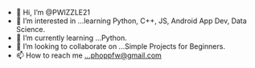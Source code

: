 - 👋 Hi, I’m @PWIZZLE21
- 👀 I’m interested in ...learning Python, C++, JS, Android App Dev, Data Science.
- 🌱 I’m currently learning ...Python.
- 💞️ I’m looking to collaborate on ...Simple Projects for Beginners.
- 📫 How to reach me ...phoppfw@gmail.com

<!---
PWIZZLE21/PWIZZLE21 is a ✨ special ✨ repository because its `README.md` (this file) appears on your GitHub profile.
You can click the Preview link to take a look at your changes.
--->
